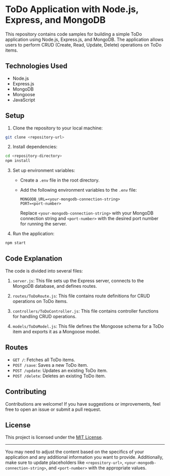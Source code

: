 


# ToDo Application with Node.js, Express, and MongoDB

This repository contains code samples for building a simple ToDo application using Node.js, Express.js, and MongoDB. The application allows users to perform CRUD (Create, Read, Update, Delete) operations on ToDo items.

## Technologies Used

- Node.js
- Express.js
- MongoDB
- Mongoose
- JavaScript

## Setup

1. Clone the repository to your local machine:

```bash
git clone <repository-url>
```

2. Install dependencies:

```bash
cd <repository-directory>
npm install
```

3. Set up environment variables:

   - Create a `.env` file in the root directory.
   - Add the following environment variables to the `.env` file:

     ```plaintext
     MONGODB_URL=<your-mongodb-connection-string>
     PORT=<port-number>
     ```

     Replace `<your-mongodb-connection-string>` with your MongoDB connection string and `<port-number>` with the desired port number for running the server.

4. Run the application:

```bash
npm start
```

## Code Explanation

The code is divided into several files:

1. `server.js`: This file sets up the Express server, connects to the MongoDB database, and defines routes.

2. `routes/ToDoRoute.js`: This file contains route definitions for CRUD operations on ToDo items.

3. `controllers/ToDoController.js`: This file contains controller functions for handling CRUD operations.

4. `models/ToDoModel.js`: This file defines the Mongoose schema for a ToDo item and exports it as a Mongoose model.

## Routes

- `GET /`: Fetches all ToDo items.
- `POST /save`: Saves a new ToDo item.
- `POST /update`: Updates an existing ToDo item.
- `POST /delete`: Deletes an existing ToDo item.

## Contributing

Contributions are welcome! If you have suggestions or improvements, feel free to open an issue or submit a pull request.

## License

This project is licensed under the [MIT License](LICENSE).

---

You may need to adjust the content based on the specifics of your application and any additional information you want to provide. Additionally, make sure to update placeholders like `<repository-url>`, `<your-mongodb-connection-string>`, and `<port-number>` with the appropriate values.